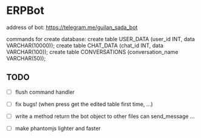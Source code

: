 # ERPBot
address of bot: https://telegram.me/guilan_sada_bot

commands for create database:
create table USER_DATA (user_id INT, data VARCHAR(10000));
create table CHAT_DATA (chat_id INT, data VARCHAR(100));
create table CONVERSATIONS (conversation_name VARCHAR(50));

## TODO

- [ ] flush command handler
- [ ] fix bugs! (when press get the edited table first time, ...)
- [ ] write a method return the bot object to other files can send_message ...
- [ ] make phantomjs lighter and faster

